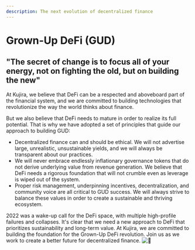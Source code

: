 ```yaml
---
description: The next evolution of decentralized finance
---
```


# Grown-Up DeFi (GUD)

## "The secret of change is to focus all of your energy, not on fighting the old, but on building the new"

At Kujira, we believe that DeFi can be a respected and aboveboard part of the financial system, and we are committed to building technologies that revolutionize the way the world thinks about finance.

But we also believe that DeFi needs to mature in order to realize its full potential. That is why we have adopted a set of principles that guide our approach to building GUD:

* Decentralized finance can and should be ethical. We will not advertise large, unrealistic, unsustainable yields, and we will always be transparent about our practices.
* We will never embrace endlessly inflationary governance tokens that do not derive underlying value from revenue generation. We believe that DeFi needs a rigorous foundation that will not crumble even as leverage is wiped out of the system.
* Proper risk management, underpinning incentives, decentralization, and community voice are all critical to GUD success. We will always strive to balance these values in order to create a sustainable and thriving ecosystem.

2022 was a wake-up call for the DeFi space, with multiple high-profile failures and collapses. It's clear that we need a new approach to DeFi that prioritizes sustainability and long-term value. At Kujira, we are committed to building the foundation for the Grown-Up DeFi revolution. Join us as we work to create a better future for decentralized finance.  <img src="https://abs-0.twimg.com/emoji/v2/svg/1f40b.svg" alt="🐋" data-size="line">
